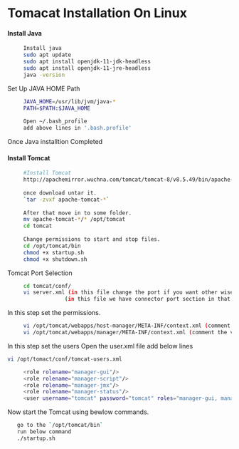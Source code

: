 # Tomacat Installation On Linux

#### Install Java
```sh
     Install java
     sudo apt update
     sudo apt install openjdk-11-jdk-headless
     sudo apt install openjdk-11-jre-headless
     java -version
 ```
	
Set Up JAVA HOME Path
```sh
     JAVA_HOME=/usr/lib/jvm/java-*
     PATH=$PATH:$JAVA_HOME
  
     Open ~/.bash_profile 
     add above lines in '.bash.profile'

```
Once Java installtion Completed

#### Install Tomcat
```sh
     #Install Tomcat 
     http://apachemirror.wuchna.com/tomcat/tomcat-8/v8.5.49/bin/apache-tomcat-8.5.49.tar.gz (Download tomcat packges from 'https://tomcat.apache.org/download-90.cgi')
     
     once download untar it.
     `tar -zvxf apache-tomcat-*`
     
     After that move in to some folder.
     mv apache-tomcat-*/* /opt/tomcat
     cd tomcat
     
     Change permissions to start and stop files.
     cd /opt/tomcat/bin
     chmod +x startup.sh
     chmod +x shutdown.sh
```

Tomcat Port Selection
```sh
     cd tomcat/conf/
     vi server.xml (in this file change the port if you want other wise its working on 8080 port)
                  (in this file we have connector port section in that section you can change)
``` 

In this step set the permissions.
```sh
     vi /opt/tomcat/webapps/host-manager/META-INF/context.xml (comment the value section)
     vi /opt/tomcat/webapps/manager/META-INF/context.xml (comment the value section)
```

In this step set the users
Open the user.xml file add below lines

```sh
vi /opt/tomact/conf/tomcat-users.xml

     <role rolename="manager-gui"/>
     <role rolename="manager-script"/>
     <role rolename="manager-jmx"/> 
     <role rolename="manager-status"/>
     <user username="tomcat" password="tomcat" roles="manager-gui, manager-script, manager-jmx, manager-status"/>
```
Now start the Tomcat using bewlow commands.

```sh
   go to the `/opt/tomcat/bin`
   run below command
   ./startup.sh
```


